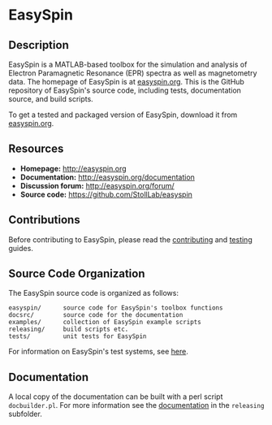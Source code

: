 # EasySpin

## Description

EasySpin is a MATLAB-based toolbox for the simulation and analysis of Electron Paramagnetic Resonance (EPR) spectra as well as magnetometry data. The homepage of EasySpin is at [easyspin.org](http://easyspin.org). This is the GitHub repository of EasySpin's source code, including tests, documentation source, and build scripts.

To get a tested and packaged version of EasySpin, download it from [easyspin.org](http://easyspin.org).

## Resources

- **Homepage:** <http://easyspin.org>
- **Documentation:** <http://easyspin.org/documentation>
- **Discussion forum:** <http://easyspin.org/forum/>
- **Source code:** <https://github.com/StollLab/easyspin>

## Contributions

Before contributing to EasySpin, please read the [contributing](/CONTRIBUTING.md) and [testing](/tests/TESTING.md) guides.

## Source Code Organization

The EasySpin source code is organized as follows:

    easyspin/      source code for EasySpin's toolbox functions
    docsrc/        source code for the documentation
    examples/      collection of EasySpin example scripts
    releasing/     build scripts etc.
    tests/         unit tests for EasySpin

For information on EasySpin's test systems, see [here](/TESTING.md).

## Documentation

A local copy of the documentation can be built with a perl script `docbuilder.pl`. For more information see the [documentation](/releasing/DOCUMENTATION.md) in the `releasing` subfolder.
